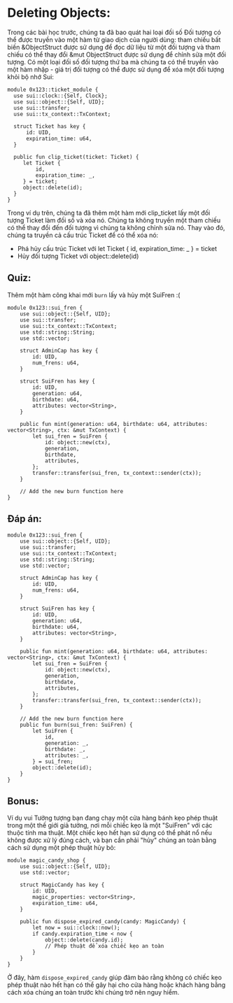 # Deleting Objects:
<p>Trong các bài học trước, chúng ta đã bao quát hai loại đối số Đối tượng có thể được truyền vào một hàm từ giao dịch của người dùng: tham chiếu bất biến &ObjectStruct được sử dụng để đọc dữ liệu từ một đối tượng và tham chiếu có thể thay đổi &mut ObjectStruct được sử dụng để chỉnh sửa một đối tượng. Có một loại đối số đối tượng thứ ba mà chúng ta có thể truyền vào một hàm nhập - giá trị đối tượng có thể được sử dụng để xóa một đối tượng khỏi bộ nhớ Sui:</p>

```move
module 0x123::ticket_module {
  use sui::clock::{Self, Clock};
  use sui::object::{Self, UID};
  use sui::transfer;
  use sui::tx_context::TxContext;
 
  struct Ticket has key {
      id: UID,
      expiration_time: u64,
  }
 
  public fun clip_ticket(ticket: Ticket) {
     let Ticket {
         id,
         expiration_time: _,
     } = ticket;
     object::delete(id);
  }
}
```
Trong ví dụ trên, chúng ta đã thêm một hàm mới clip_ticket lấy một đối tượng Ticket làm đối số và xóa nó. Chúng ta không truyền một tham chiếu có thể thay đổi đến đối tượng vì chúng ta không chỉnh sửa nó. Thay vào đó, chúng ta truyền cả cấu trúc Ticket để có thể xóa nó:

- Phá hủy cấu trúc Ticket với let Ticket { id, expiration_time: _ } = ticket
- Hủy đối tượng Ticket với object::delete(id)

## Quiz:

Thêm một hàm công khai mới `burn` lấy và hủy một SuiFren :(

```move
module 0x123::sui_fren {
    use sui::object::{Self, UID};
    use sui::transfer;
    use sui::tx_context::TxContext;
    use std::string::String;
    use std::vector;
    
    struct AdminCap has key {
        id: UID,
        num_frens: u64,
    }
    
    struct SuiFren has key {
        id: UID,
        generation: u64,
        birthdate: u64,
        attributes: vector<String>,
    }

    public fun mint(generation: u64, birthdate: u64, attributes: vector<String>, ctx: &mut TxContext) {
        let sui_fren = SuiFren {
            id: object::new(ctx),
            generation,
            birthdate,
            attributes,
        };
        transfer::transfer(sui_fren, tx_context::sender(ctx));
    }
    
    // Add the new burn function here
}
```

## Đáp án:

```move
module 0x123::sui_fren {
    use sui::object::{Self, UID};
    use sui::transfer;
    use sui::tx_context::TxContext;
    use std::string::String;
    use std::vector;
    
    struct AdminCap has key {
        id: UID,
        num_frens: u64,
    }
    
    struct SuiFren has key {
        id: UID,
        generation: u64,
        birthdate: u64,
        attributes: vector<String>,
    }

    public fun mint(generation: u64, birthdate: u64, attributes: vector<String>, ctx: &mut TxContext) {
        let sui_fren = SuiFren {
            id: object::new(ctx),
            generation,
            birthdate,
            attributes,
        };
        transfer::transfer(sui_fren, tx_context::sender(ctx));
    }

    // Add the new burn function here
    public fun burn(sui_fren: SuiFren) {
        let SuiFren {
            id,
            generation: _,
            birthdate: _,
            attributes: _,
        } = sui_fren;
        object::delete(id);
    }
}
```

## Bonus:
Ví dụ vui
Tưởng tượng bạn đang chạy một cửa hàng bánh kẹo phép thuật trong một thế giới giả tưởng, nơi mỗi chiếc kẹo là một "SuiFren" với các thuộc tính ma thuật. Một chiếc kẹo hết hạn sử dụng có thể phát nổ nếu không được xử lý đúng cách, và bạn cần phải "hủy" chúng an toàn bằng cách sử dụng một phép thuật hủy bỏ:

```move
module magic_candy_shop {
    use sui::object::{Self, UID};
    use std::vector;

    struct MagicCandy has key {
        id: UID,
        magic_properties: vector<String>,
        expiration_time: u64,
    }

    public fun dispose_expired_candy(candy: MagicCandy) {
        let now = sui::clock::now();
        if candy.expiration_time < now {
            object::delete(candy.id);
            // Phép thuật để xóa chiếc kẹo an toàn
        }
    }
}
```

Ở đây, hàm `dispose_expired_candy` giúp đảm bảo rằng không có chiếc kẹo phép thuật nào hết hạn có thể gây hại cho cửa hàng hoặc khách hàng bằng cách xóa chúng an toàn trước khi chúng trở nên nguy hiểm.

